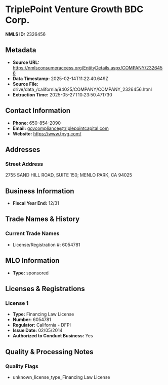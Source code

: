 # TriplePoint Venture Growth BDC Corp.

**NMLS ID:** 2326456

## Metadata
- **Source URL:** https://nmlsconsumeraccess.org/EntityDetails.aspx/COMPANY/2326456
- **Data Timestamp:** 2025-02-14T11:22:40.649Z
- **Source File:** drive/data_/california/94025/COMPANY/COMPANY_2326456.html
- **Extraction Time:** 2025-05-27T10:23:50.471730

## Contact Information
- **Phone:** 650-854-2090
- **Email:** govcompliance@triplepointcapital.com
- **Website:** https://www.tpvg.com/

## Addresses
### Street Address
2755 SAND HILL ROAD, SUITE 150; MENLO PARK, CA 94025

## Business Information
- **Fiscal Year End:** 12/31

## Trade Names & History
### Current Trade Names
- License/Registration #: 6054781

## MLO Information
- **Type:** sponsored

## Licenses & Registrations

### License 1
- **Type:** Financing Law License
- **Number:** 6054781
- **Regulator:** California - DFPI
- **Issue Date:** 02/05/2014
- **Authorized to Conduct Business:** Yes

## Quality & Processing Notes
### Quality Flags
- unknown_license_type_Financing Law License
